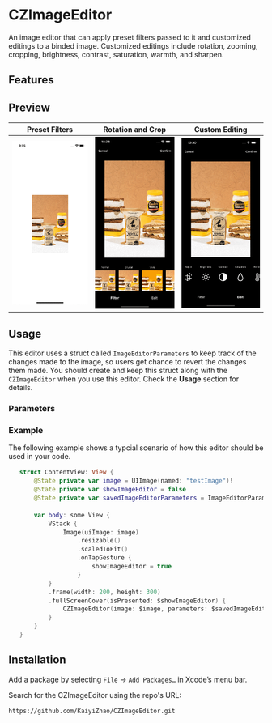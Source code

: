 # CZImageEditor

An image editor that can apply preset filters passed to it and customized editings to a binded image. Customized editings include rotation, zooming, cropping, brightness, contrast, saturation, warmth, and sharpen.

## Features

## Preview

   Preset Filters     |         Rotation and Crop      |       Custom Editing       |
:-------------------------:|:-------------------------:|:-------------------------:
![preview1](./previews/preview1.gif)  |  ![preview2](./previews/preview2.gif)  |  ![preview3](./previews/preview3.gif)




## Usage

This editor uses a struct called `ImageEditorParameters` to keep track of the changes made to the image, so users get chance to revert the changes them made. You should create and keep this struct along with the `CZImageEditor` when you use this editor. Check the **Usage** section for details.

### Parameters
### Example
The following example shows a typcial scenario of how this editor should be used in your code.

```swift
   struct ContentView: View {
       @State private var image = UIImage(named: "testImage")!
       @State private var showImageEditor = false
       @State private var savedImageEditorParameters = ImageEditorParameters()

       var body: some View {
           VStack {
               Image(uiImage: image)
                   .resizable()
                   .scaledToFit()
                   .onTapGesture {
                       showImageEditor = true
                   }
           }
           .frame(width: 200, height: 300)
           .fullScreenCover(isPresented: $showImageEditor) {
               CZImageEditor(image: $image, parameters: $savedImageEditorParameters)
           }
       }
   }
```
## Installation

Add a package by selecting `File` → `Add Packages…` in Xcode’s menu bar.

Search for the CZImageEditor using the repo's URL:
```console
https://github.com/KaiyiZhao/CZImageEditor.git
```
